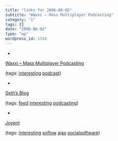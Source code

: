 ```yaml
---
title: "links for 2006-06-02"
subtitle: "Waxxi – Mass Multiplayer Podcasting"
category: "1"
tags: []
date: "2006-06-02"
type: "wp"
wordpress_id: 1534
---
```

- 
[Waxxi – Mass Multiplayer Podcasting](http://mashable.com/2006/05/31/waxxi-mass-multiplayer-podcasting/)

(tags: [interesting](http://del.icio.us/pitosalas/interesting) [podcast](http://del.icio.us/pitosalas/podcast))

- 
[Seth’s Blog](http://sethgodin.typepad.com/seths_blog/index.rdf)

(tags: [feed](http://del.icio.us/pitosalas/feed) [interesting](http://del.icio.us/pitosalas/interesting) [podcasting](http://del.icio.us/pitosalas/podcasting))

- 
[Joyent](http://joyent.com/)

(tags: [interesting](http://del.icio.us/pitosalas/interesting) [soflow](http://del.icio.us/pitosalas/soflow) [ajax](http://del.icio.us/pitosalas/ajax) [socialsoftware](http://del.icio.us/pitosalas/socialsoftware))